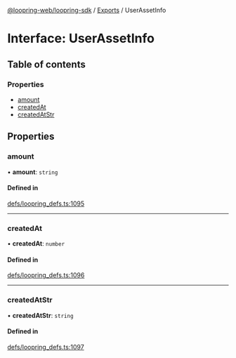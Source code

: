 [@loopring-web/loopring-sdk](../README.md) / [Exports](../modules.md) / UserAssetInfo

# Interface: UserAssetInfo

## Table of contents

### Properties

- [amount](UserAssetInfo.md#amount)
- [createdAt](UserAssetInfo.md#createdat)
- [createdAtStr](UserAssetInfo.md#createdatstr)

## Properties

### amount

• **amount**: `string`

#### Defined in

[defs/loopring_defs.ts:1095](https://github.com/Loopring/loopring_sdk/blob/edf273a/src/defs/loopring_defs.ts#L1095)

___

### createdAt

• **createdAt**: `number`

#### Defined in

[defs/loopring_defs.ts:1096](https://github.com/Loopring/loopring_sdk/blob/edf273a/src/defs/loopring_defs.ts#L1096)

___

### createdAtStr

• **createdAtStr**: `string`

#### Defined in

[defs/loopring_defs.ts:1097](https://github.com/Loopring/loopring_sdk/blob/edf273a/src/defs/loopring_defs.ts#L1097)
